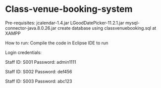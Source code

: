 # Class-venue-booking-system

Pre-requisites:
jcalendar-1.4.jar
LGoodDatePicker-11.2.1.jar
mysql-connector-java.8.0.26.jar
create database using classvenuebooking.sql at XAMPP

How to run:
Compile the code in Eclipse IDE to run

Login credentials:

Staff ID: S001
Password: admin1111

Staff ID: S002
Password: def456

Staff ID: S003
Password: abc123
